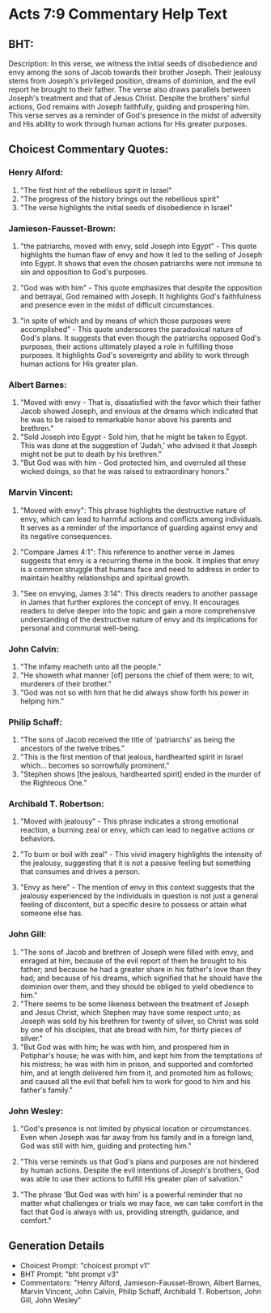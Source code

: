 # Acts 7:9 Commentary Help Text

## BHT:
Description:
In this verse, we witness the initial seeds of disobedience and envy among the sons of Jacob towards their brother Joseph. Their jealousy stems from Joseph's privileged position, dreams of dominion, and the evil report he brought to their father. The verse also draws parallels between Joseph's treatment and that of Jesus Christ. Despite the brothers' sinful actions, God remains with Joseph faithfully, guiding and prospering him. This verse serves as a reminder of God's presence in the midst of adversity and His ability to work through human actions for His greater purposes.

## Choicest Commentary Quotes:
### Henry Alford:
1. "The first hint of the rebellious spirit in Israel"
2. "The progress of the history brings out the rebellious spirit"
3. "The verse highlights the initial seeds of disobedience in Israel"

### Jamieson-Fausset-Brown:
1. "the patriarchs, moved with envy, sold Joseph into Egypt" - This quote highlights the human flaw of envy and how it led to the selling of Joseph into Egypt. It shows that even the chosen patriarchs were not immune to sin and opposition to God's purposes.

2. "God was with him" - This quote emphasizes that despite the opposition and betrayal, God remained with Joseph. It highlights God's faithfulness and presence even in the midst of difficult circumstances.

3. "in spite of which and by means of which those purposes were accomplished" - This quote underscores the paradoxical nature of God's plans. It suggests that even though the patriarchs opposed God's purposes, their actions ultimately played a role in fulfilling those purposes. It highlights God's sovereignty and ability to work through human actions for His greater plan.

### Albert Barnes:
1. "Moved with envy - That is, dissatisfied with the favor which their father Jacob showed Joseph, and envious at the dreams which indicated that he was to be raised to remarkable honor above his parents and brethren." 
2. "Sold Joseph into Egypt - Sold him, that he might be taken to Egypt. This was done at the suggestion of 'Judah,' who advised it that Joseph might not be put to death by his brethren."
3. "But God was with him - God protected him, and overruled all these wicked doings, so that he was raised to extraordinary honors."

### Marvin Vincent:
1. "Moved with envy": This phrase highlights the destructive nature of envy, which can lead to harmful actions and conflicts among individuals. It serves as a reminder of the importance of guarding against envy and its negative consequences.

2. "Compare James 4:1": This reference to another verse in James suggests that envy is a recurring theme in the book. It implies that envy is a common struggle that humans face and need to address in order to maintain healthy relationships and spiritual growth.

3. "See on envying, James 3:14": This directs readers to another passage in James that further explores the concept of envy. It encourages readers to delve deeper into the topic and gain a more comprehensive understanding of the destructive nature of envy and its implications for personal and communal well-being.

### John Calvin:
1. "The infamy reacheth unto all the people."
2. "He showeth what manner [of] persons the chief of them were; to wit, murderers of their brother."
3. "God was not so with him that he did always show forth his power in helping him."


### Philip Schaff:
1. "The sons of Jacob received the title of ‘patriarchs’ as being the ancestors of the twelve tribes." 
2. "This is the first mention of that jealous, hardhearted spirit in Israel which... becomes so sorrowfully prominent."
3. "Stephen shows [the jealous, hardhearted spirit] ended in the murder of the Righteous One."

### Archibald T. Robertson:
1. "Moved with jealousy" - This phrase indicates a strong emotional reaction, a burning zeal or envy, which can lead to negative actions or behaviors.

2. "To burn or boil with zeal" - This vivid imagery highlights the intensity of the jealousy, suggesting that it is not a passive feeling but something that consumes and drives a person.

3. "Envy as here" - The mention of envy in this context suggests that the jealousy experienced by the individuals in question is not just a general feeling of discontent, but a specific desire to possess or attain what someone else has.

### John Gill:
1. "The sons of Jacob and brethren of Joseph were filled with envy, and enraged at him, because of the evil report of them he brought to his father; and because he had a greater share in his father's love than they had; and because of his dreams, which signified that he should have the dominion over them, and they should be obliged to yield obedience to him." 
2. "There seems to be some likeness between the treatment of Joseph and Jesus Christ, which Stephen may have some respect unto; as Joseph was sold by his brethren for twenty of silver, so Christ was sold by one of his disciples, that ate bread with him, for thirty pieces of silver."
3. "But God was with him; he was with him, and prospered him in Potiphar's house; he was with him, and kept him from the temptations of his mistress; he was with him in prison, and supported and comforted him, and at length delivered him from it, and promoted him as follows; and caused all the evil that befell him to work for good to him and his father's family."

### John Wesley:
1. "God's presence is not limited by physical location or circumstances. Even when Joseph was far away from his family and in a foreign land, God was still with him, guiding and protecting him."

2. "This verse reminds us that God's plans and purposes are not hindered by human actions. Despite the evil intentions of Joseph's brothers, God was able to use their actions to fulfill His greater plan of salvation."

3. "The phrase 'But God was with him' is a powerful reminder that no matter what challenges or trials we may face, we can take comfort in the fact that God is always with us, providing strength, guidance, and comfort."


## Generation Details
- Choicest Prompt: "choicest prompt v1"
- BHT Prompt: "bht prompt v3"
- Commentators: "Henry Alford, Jamieson-Fausset-Brown, Albert Barnes, Marvin Vincent, John Calvin, Philip Schaff, Archibald T. Robertson, John Gill, John Wesley"

